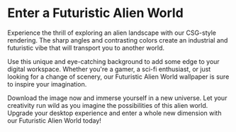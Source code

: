 <!--font:I would recommend using the "Montserrat" font for the website.-->

# Enter a Futuristic Alien World

Experience the thrill of exploring an alien landscape with our CSG-style rendering. The sharp angles and contrasting colors create an industrial and futuristic vibe that will transport you to another world.

Use this unique and eye-catching background to add some edge to your digital workspace. Whether you're a gamer, a sci-fi enthusiast, or just looking for a change of scenery, our Futuristic Alien World wallpaper is sure to inspire your imagination.

Download the image now and immerse yourself in a new universe. Let your creativity run wild as you imagine the possibilities of this alien world. Upgrade your desktop experience and enter a whole new dimension with our Futuristic Alien World today!

<!--

Write me markdown content of website with wallpaper:

"A csg-style rendering of an alien landscape, with sharp angles and contrasting colors that create a futuristic and industrial vibe."

The header of the page should not be copy of the text but rather a real content of the website which is using this wallpaper.


---


# Futuristic Alien Landscape Wallpaper

Add a touch of industrial style to your desktop with our CSG-style rendering of an alien landscape. The sharp angles and contrasting colors create a futuristic vibe that will transport you to another world.

Download the wallpaper now and give your computer screen a unique and eye-catching look. Perfect for gamers, sci-fi fans, or anyone who wants to add some edge to their digital workspace.

Don't settle for a boring background - upgrade to our Futuristic Alien Landscape Wallpaper today!


---


Heading should not include word "wallpaper". The website should not be about the wallpaper itself, wallpaper is just a related background, rewrite whole content.


---


# Explore a Futuristic Alien Landscape

Step into another world with our CSG-style rendering of an alien landscape. The sharp angles and contrasting colors create an industrial vibe that will transport you to a futuristic world.

Experience the thrill of exploring a new planet without leaving your desk. Use this unique and eye-catching background to add some edge to your digital workspace. Perfect for gamers, sci-fi fans, or anyone who wants to escape reality for a moment.

Download the image now and immerse yourself in a new world. Let your imagination run wild as you explore the possibilities of this alien landscape. Upgrade your desktop experience with our Futuristic Alien Landscape today!


---


Heading is too long, rewrite whole content.


---


# Discover a Futuristic Alien World

Embark on a journey to a distant planet with our CSG-style rendering of an alien landscape. The sharp angles and contrasting colors create an industrial and futuristic vibe that will transport you to another world.

Use this unique and eye-catching background to add some excitement to your digital workspace. Whether you're a gamer, a sci-fi fan, or simply looking for a change of scenery, our Futuristic Alien World wallpaper is sure to inspire your imagination.

Download the image now and explore the possibilities of this new world. Let your mind wander as you envision the creatures and civilizations that might inhabit this alien landscape. Upgrade your desktop experience and discover a whole new universe with our Futuristic Alien World today!


---


Heading is too long, rewrite whole content.


---


# Enter a Futuristic Alien World

Experience the thrill of exploring an alien landscape with our CSG-style rendering. The sharp angles and contrasting colors create an industrial and futuristic vibe that will transport you to another world.

Use this unique and eye-catching background to add some edge to your digital workspace. Whether you're a gamer, a sci-fi enthusiast, or just looking for a change of scenery, our Futuristic Alien World wallpaper is sure to inspire your imagination.

Download the image now and immerse yourself in a new universe. Let your creativity run wild as you imagine the possibilities of this alien world. Upgrade your desktop experience and enter a whole new dimension with our Futuristic Alien World today!


---


Write me a Google font which is best fitting for the website.

Pick from the list:
- Montserrat
- IBM Plex Sans
- Exo 2
- Futura
- Raleway
- Poppins
- Barlow Condensed
- Open Sans
- Roboto
- Playfair Display
- Dancing Script
- Lobster
- Orbitron
- Lato
- Inter
- Great Vibes
- Alegreya


Write just the font name nothing else.


---


I would recommend using the "Montserrat" font for the website.

-->
